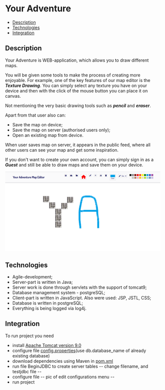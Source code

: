 # Your Adventure

- [Description](#description)
- [Technologies](#technologies)
- [Integration](#integration)

## Description

Your Adventure is WEB-application, which allows you to draw different maps.

You will be given some tools to make the process of creating more enjoyable.
For example, one of the key features of our map editor is the ***Texture Drawing***.
You can simply select any texture you have on your device and then
with the click of the mouse button you can place it on canvas.

Not mentioning the very basic drawing tools such as ***pencil*** and ***eraser***.

Apart from that user also can:
- Save the map on device;
- Save the map on server (authorised users only);
- Open an existing map from device.

When user saves map on server, it appears in the public feed, where all other users can see
your map and get some inspiration.

If you don't want to create your own account, you can simply sign in as a ***Guest*** and still
be able to draw maps and save them on your device.

![Map editor interface](https://github.com/exhaustedkid/your-adventure/blob/dev/Resources/Screenshots/interface.png)


## Technologies

- Agile-development;
- Server-part is written in Java;
- Server work is done through servlets with the support of tomcat9;
- Database management system - postgreSQL;
- Client-part is written in JavaScript. Also were used: JSP, JSTL, CSS;
- Database is written in postgreSQL;
- Everything is being logged via log4j.


## Integration

To run project you need
- install [Apache Tomcat version 9.0](https://tomcat.apache.org/download-90.cgi)
- configure file [config.properties](https://github.com/exhaustedkid/your-adventure/blob/dev/src/main/resources/config.properties)(use db.database_name of already existing database)
- download dependencies using Maven in [pom.xml](https://github.com/exhaustedkid/your-adventure/blob/dev/pom.xml)
- run file BeginJDBC to create server tables -- change filename, and testjdbc file --
- configure file -- pic of edit configurations menu --
- run project
